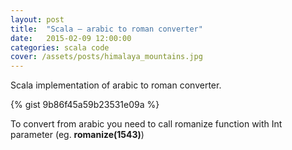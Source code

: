 ```yaml
---
layout: post
title:  "Scala — arabic to roman converter"
date:   2015-02-09 12:00:00
categories: scala code
cover: /assets/posts/himalaya_mountains.jpg
---
```


Scala implementation of arabic to roman converter.

{% gist 9b86f45a59b23531e09a %}

To convert from arabic you need to call romanize function with Int parameter (eg. **romanize(1543)**)
